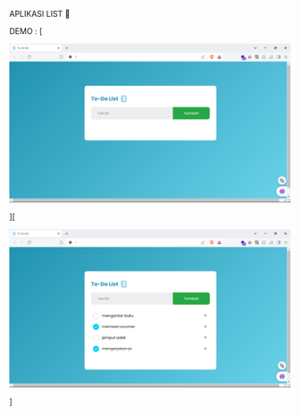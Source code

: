 APLIKASI LIST 📒

DEMO :
[<p align="center"><a href="https://github.com/Rahmadfirdiansyah/to-do-list-APP/blob/main/image/demo1.png"><img src="https://github.com/Rahmadfirdiansyah/to-do-list-APP/blob/main/image/demo1.png"></a></p>][
<p align="center"><a href="https://github.com/Rahmadfirdiansyah/to-do-list-APP/blob/main/image/demo2.png"><img src="https://github.com/Rahmadfirdiansyah/to-do-list-APP/blob/main/image/demo2.png"></a></p>]
